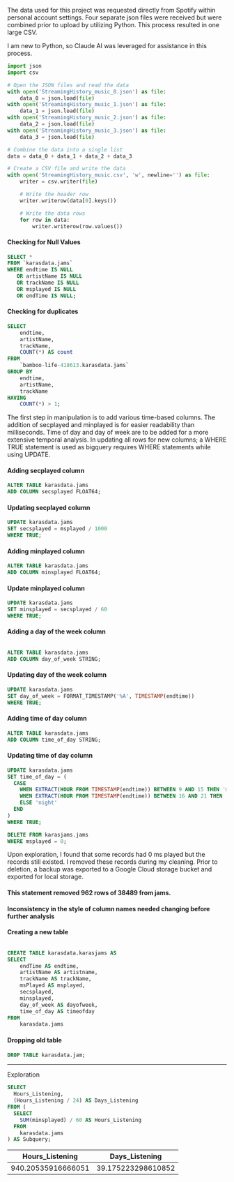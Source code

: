
The data used for this project was requested directly from Spotify within personal account settings.
Four separate json files were received but were combined prior to upload by utilizing Python. 
This process resulted in one large CSV. 

I am new to Python, so Claude AI was leveraged for assistance in this process.

```Python
import json
import csv

# Open the JSON files and read the data
with open('StreamingHistory_music_0.json') as file:
    data_0 = json.load(file)
with open('StreamingHistory_music_1.json') as file:
    data_1 = json.load(file)
with open('StreamingHistory_music_2.json') as file:
    data_2 = json.load(file)
with open('StreamingHistory_music_3.json') as file:
    data_3 = json.load(file)

# Combine the data into a single list
data = data_0 + data_1 + data_2 + data_3

# Create a CSV file and write the data
with open('StreamingHistory_music.csv', 'w', newline='') as file:
    writer = csv.writer(file)

    # Write the header row
    writer.writerow(data[0].keys())

    # Write the data rows
    for row in data:
        writer.writerow(row.values())
```

#### Checking for Null Values

```SQL
SELECT *
FROM `karasdata.jams`
WHERE endtime IS NULL
   OR artistName IS NULL
   OR trackName IS NULL
   OR msplayed IS NULL
   OR endTime IS NULL;
```
#### Checking for duplicates
```SQL
SELECT
    endtime,
    artistName,
    trackName,
    COUNT(*) AS count
FROM
    `bamboo-life-418613.karasdata.jams`
GROUP BY
    endtime,
    artistName,
    trackName
HAVING
    COUNT(*) > 1;
```

The first step in manipulation is to add various time-based columns. 
The addition of secplayed and minplayed is for easier readability than milliseconds.
Time of day and day of week are to be added for a more extensive temporal analysis. 
In updating all rows for new columns; a WHERE TRUE statement is used as bigquery requires WHERE statements while using UPDATE.


#### Adding secplayed column 
```SQL
ALTER TABLE karasdata.jams
ADD COLUMN secsplayed FLOAT64;
```

#### Updating secplayed column 
```SQL
UPDATE karasdata.jams
SET secsplayed = msplayed / 1000
WHERE TRUE;
```

#### Adding minplayed column
```SQL
ALTER TABLE karasdata.jams
ADD COLUMN minsplayed FLOAT64;

```
#### Update minplayed column
```SQL
UPDATE karasdata.jams
SET minsplayed = secsplayed / 60 
WHERE TRUE;

```

#### Adding a day of the week column 
```SQL

ALTER TABLE karasdata.jams
ADD COLUMN day_of_week STRING;

```
#### Updating day of the week column 
```SQL
UPDATE karasdata.jams
SET day_of_week = FORMAT_TIMESTAMP('%A', TIMESTAMP(endtime))
WHERE TRUE;
```
#### Adding time of day column 
```SQL
ALTER TABLE karasdata.jams
ADD COLUMN time_of_day STRING;
```

#### Updating time of day column
```SQL
UPDATE karasdata.jams
SET time_of_day = (
  CASE
    WHEN EXTRACT(HOUR FROM TIMESTAMP(endtime)) BETWEEN 9 AND 15 THEN 'morning'
    WHEN EXTRACT(HOUR FROM TIMESTAMP(endtime)) BETWEEN 16 AND 21 THEN 'afternoon'
    ELSE 'night' 
  END
)
WHERE TRUE;
```


```SQL
DELETE FROM karasjams.jams
WHERE msplayed = 0;
```

Upon exploration, I found that some records had 0 ms played but the records still existed.
I removed these records during my cleaning. Prior to deletion, a backup was exported to a Google Cloud storage bucket and exported for local storage.

#### This statement removed 962 rows of 38489 from jams.

#### Inconsistency in the style of column names needed changing before further analysis 

#### Creating a new table 
```SQL

CREATE TABLE karasdata.karasjams AS
SELECT
    endTime AS endtime,
    artistName AS artistname,
    trackName AS trackName,
    msPlayed AS msplayed,
    secsplayed,
    minsplayed,
    day_of_week AS dayofweek,
    time_of_day AS timeofday
FROM
    karasdata.jams

```

#### Dropping old table 

```SQL
DROP TABLE karasdata.jam;
```


---
Exploration

```SQL
SELECT 
  Hours_Listening,
  (Hours_Listening / 24) AS Days_Listening
FROM (
  SELECT 
    SUM(minsplayed) / 60 AS Hours_Listening
  FROM 
    karasdata.jams
) AS Subquery;
```

| Hours_Listening        | Days_Listening        |
|------------------------|-----------------------|
| 940.20535916666051     | 39.175223298610852    |


